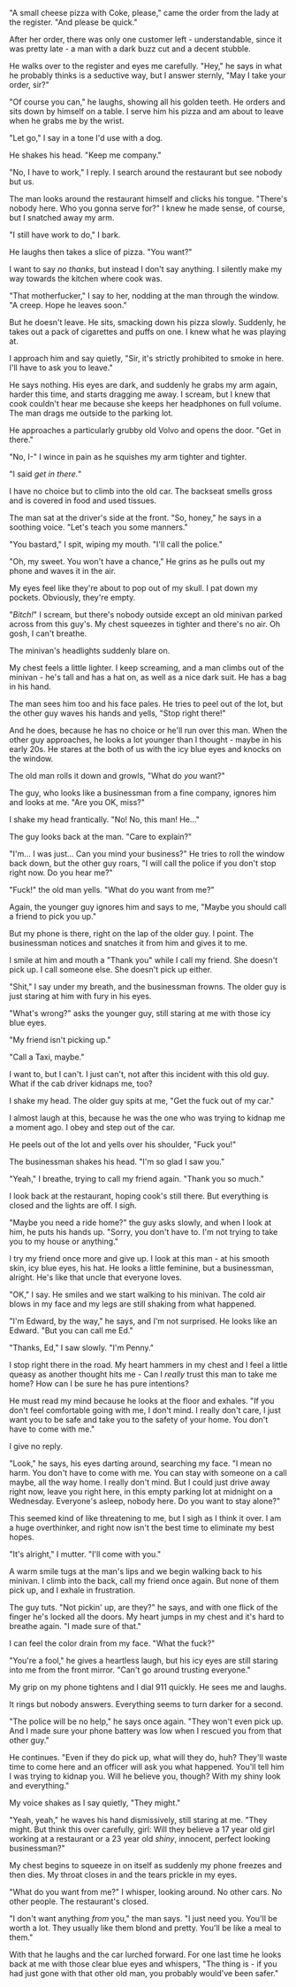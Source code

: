"A small cheese pizza with Coke, please," came the order from the lady at the register. "And please be quick."

After her order, there was only one customer left - understandable, since it was pretty late - a man with a dark buzz cut and a decent stubble.

He walks over to the register and eyes me carefully. "Hey," he says in what he probably thinks is a seductive way, but I answer sternly, "May I take your order, sir?"

"Of course you can," he laughs, showing all his golden teeth. He orders and sits down by himself on a table. I serve him his pizza and am about to leave when he grabs me by the wrist.

"Let go," I say in a tone I'd use with a dog.

He shakes his head. "Keep me company."

"No, I have to work," I reply. I search around the restaurant but see nobody but us.

The man looks around the restaurant himself and clicks his tongue. "There's nobody here. Who you gonna serve for?" I knew he made sense, of course, but I snatched away my arm.

"I still have work to do," I bark.

He laughs then takes a slice of pizza. "You want?"

I want to say *no thanks*, but instead I don't say anything. I silently make my way towards the kitchen where cook was.

"That motherfucker," I say to her, nodding at the man through the window. "A creep. Hope he leaves soon."

But he doesn't leave. He sits, smacking down his pizza slowly. Suddenly, he takes out a pack of cigarettes and puffs on one. I knew what he was playing at.

I approach him and say quietly, "Sir, it's strictly prohibited to smoke in here. I'll have to ask you to leave."

He says nothing. His eyes are dark, and suddenly he grabs my arm again, harder this time, and starts dragging me away. I scream, but I knew that cook couldn't hear me because she keeps her headphones on full volume. The man drags me outside to the parking lot.

He approaches a particularly grubby old Volvo and opens the door. "Get in there."

"No, I-" I wince in pain as he squishes my arm tighter and tighter.

"I said *get in there.*"

I have no choice but to climb into the old car. The backseat smells gross and is covered in food and used tissues.

The man sat at the driver's side at the front. "So, honey," he says in a soothing voice. "Let's teach you some manners."

"You bastard," I spit, wiping my mouth. "I'll call the police."

"Oh, my sweet. You won't have a chance," He grins as he pulls out my phone and waves it in the air.

My eyes feel like they're about to pop out of my skull. I pat down my pockets. Obviously, they're empty.

"*Bitch!*" I scream, but there's nobody outside except an old minivan parked across from this guy's. My chest squeezes in tighter and there's no air. Oh gosh, I can't breathe.

The minivan's headlights suddenly blare on.

My chest feels a little lighter. I keep screaming, and a man climbs out of the minivan - he's tall and has a hat on, as well as a nice dark suit. He has a bag in his hand.

The man sees him too and his face pales. He tries to peel out of the lot, but the other guy waves his hands and yells, "Stop right there!"

And he does, because he has no choice or he'll run over this man. When the other guy approaches, he looks a lot younger than I thought - maybe in his early 20s. He stares at the both of us with the icy blue eyes and knocks on the window.

The old man rolls it down and growls, "What do *you* want?"

The guy, who looks like a businessman from a fine company, ignores him and looks at me. "Are you OK, miss?"

I shake my head frantically. "No! No, this man! He..."

The guy looks back at the man. "Care to explain?"

"I'm... I was just... Can you mind your business?" He tries to roll the window back down, but the other guy roars, "I will call the police if you don't stop right now. Do you hear me?"

"Fuck!" the old man yells. "What do you want from me?"

Again, the younger guy ignores him and says to me, "Maybe you should call a friend to pick you up."

But my phone is there, right on the lap of the older guy. I point. The businessman notices and snatches it from him and gives it to me.

I smile at him and mouth a "Thank you" while I call my friend. She doesn't pick up. I call someone else. She doesn't pick up either.

"Shit," I say under my breath, and the businessman frowns. The older guy is just staring at him with fury in his eyes.

"What's wrong?" asks the younger guy, still staring at me with those icy blue eyes.

"My friend isn't picking up."

"Call a Taxi, maybe."

I want to, but I can't. I just can't, not after this incident with this old guy. What if the cab driver kidnaps me, too?

I shake my head. The older guy spits at me, "Get the fuck out of my car."

I almost laugh at this, because he was the one who was trying to kidnap me a moment ago. I obey and step out of the car.

He peels out of the lot and yells over his shoulder, "Fuck you!"

The businessman shakes his head. "I'm so glad I saw you."

"Yeah," I breathe, trying to call my friend again. "Thank you so much."

I look back at the restaurant, hoping cook's still there. But everything is closed and the lights are off. I sigh.

"Maybe you need a ride home?" the guy asks slowly, and when I look at him, he puts his hands up. "Sorry, you don't have to. I'm not trying to take you to my house or anything."

I try my friend once more and give up. I look at this man - at his smooth skin, icy blue eyes, his hat. He looks a little feminine, but a businessman, alright. He's like that uncle that everyone loves.

"OK," I say. He smiles and we start walking to his minivan. The cold air blows in my face and my legs are still shaking from what happened.

"I'm Edward, by the way," he says, and I'm not surprised. He looks like an Edward. "But you can call me Ed."

"Thanks, Ed," I saw slowly. "I'm Penny."

I stop right there in the road. My heart hammers in my chest and I feel a little queasy as another thought hits me - Can I *really* trust this man to take me home? How can I be sure he has pure intentions?

He must read my mind because he looks at the floor and exhales. "If you don't feel comfortable going with me, I don't mind. I really don't care, I just want you to be safe and take you to the safety of your home. You don't have to come with me."

I give no reply.

"Look," he says, his eyes darting around, searching my face. "I mean no harm. You don't have to come with me. You can stay with someone on a call maybe, all the way home. I really don't mind. But I could just drive away right now, leave you right here, in this empty parking lot at midnight on a Wednesday. Everyone's asleep, nobody here. Do you want to stay alone?"

This seemed kind of like threatening to me, but I sigh as I think it over. I am a huge overthinker, and right now isn't the best time to eliminate my best hopes.

"It's alright," I mutter. "I'll come with you."

A warm smile tugs at the man's lips and we begin walking back to his minivan. I climb into the back, call my friend once again. But none of them pick up, and I exhale in frustration.

The guy tuts. "Not pickin' up, are they?" he says, and with one flick of the finger he's locked all the doors. My heart jumps in my chest and it's hard to breathe again. "I made sure of that."

I can feel the color drain from my face. "What the fuck?"

"You're a fool," he gives a heartless laugh, but his icy eyes are still staring into me from the front mirror. "Can't go around trusting everyone."

My grip on my phone tightens and I dial 911 quickly. He sees me and laughs.

It rings but nobody answers. Everything seems to turn darker for a second.

"The police will be no help," he says once again. "They won't even pick up. And I made sure your phone battery was low when I rescued you from that other guy."

He continues. "Even if they do pick up, what will they do, huh? They'll waste time to come here and an officer will ask you what happened. You'll tell him I was trying to kidnap you. Will he believe you, though? With my shiny look and everything."

My voice shakes as I say quietly, "They might."

"Yeah, yeah," he waves his hand dismissively, still staring at me. "They might. But think this over carefully, girl: Will they believe a 17 year old girl working at a restaurant or a 23 year old *shiny*, innocent, perfect looking businessman?"

My chest begins to squeeze in on itself as suddenly my phone freezes and then dies. My throat closes in and the tears prickle in my eyes.

"What do you want from me?" I whisper, looking around. No other cars. No other people. The restaurant's closed.

"I don't want anything *from* you," the man says. "I just need you. You'll be worth a lot. They usually like them blond and pretty. You'll be like a meal to them."

With that he laughs and the car lurched forward. For one last time he looks back at me with those clear blue eyes and whispers, "The thing is - if you had just gone with that other old man, you probably would've been safer."